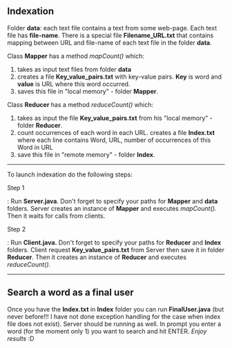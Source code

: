 

Indexation
----------

Folder **data**: each text file contains a text from some web-page. Each text file has **file-name**.  There is a special file **Filename_URL.txt** that contains mapping between URL and file-name of each text file in the folder **data**.

Class **Mapper** has a method *mapCount()* which:

 1. takes as input text files from folder **data**
 2. creates a file **Key_value_pairs.txt** with key-value pairs. **Key** is word and **value** is URL  where this word occurred.
 3. saves this file in "local memory" - folder **Mapper**.

Class **Reducer** has a method *reduceCount()* which:

 1. takes as input the file **Key_value_pairs.txt** from his "local memory" - folder **Reducer**.
 2.  count occurrences of each word in each URL. creates a file **Index.txt** where each line contains Word, URL, number of occurrences of this Word in URL
 3.  save this file in "remote memory" - folder **Index**.


----------
To launch indexation do the following steps:

Step 1

: Run **Server.java**.  Don't forget to specify your paths for **Mapper** and **data** folders.
Server creates an instance of **Mapper** and executes *mapCount().* Then it waits for calls from clients.

Step 2

: Run **Client.java.**  Don't forget to specify your paths for **Reducer** and **Index** folders.
Client request **Key_value_pairs.txt** from Server then save it in folder **Reducer**. Then it creates an instance of **Reducer** and executes *reduceCount().* 


----------

Search a word as a final user
-----------------------------

Once you have the **Index.txt** in **Index** folder you can run **FinalUser.java** (but never before!!! I have not done exception handling for the case when index file does not exist). Server should be running as well.
In prompt you enter a word (for the moment only 1) you want to search and hit ENTER. 
*Enjoy results* :D
